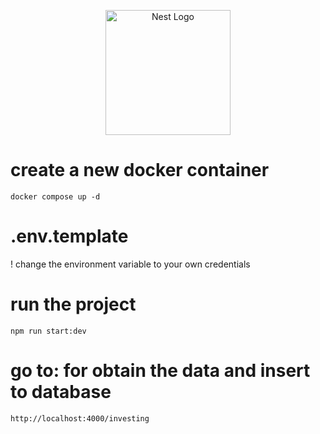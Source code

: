 <p align="center">
  <a href="http://nestjs.com/" target="blank"><img src="https://nestjs.com/img/logo-small.svg" width="200" alt="Nest Logo" /></a>
</p>

# create a new docker container
  ```
  docker compose up -d
  ```

# .env.template 
! change the environment variable to your own credentials

# run the project 
```
npm run start:dev
```

# go to: for obtain the data and insert to database 

```
http://localhost:4000/investing
```